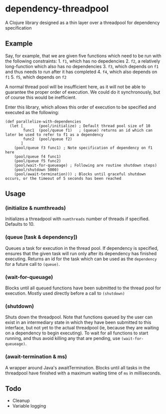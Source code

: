# dependency-threadpool

A Clojure library designed as a thin layer over a threadpool for dependency specification


## Example

Say, for example, that we are given five functions which need to be run with the following constraints:
	1. `f1`, which has no depedencies
	2. `f2`, a relatively long-function which also has no dependencies
	3. `f3`, which depends on `f1` and thus needs to run after it has completed
	4. `f4`, which also depends on `f1`
	5. `f5`, which depends on `f2`

A normal thread pool will be insufficient here, as it will not be able to guarantee the proper order of execution.  We could do it synchronously, but of course this would be inefficient.

Enter this library, which allows this order of execution to be specified and executed as the following:

```
(def parallelize-with-dependencies
  (let [_      (pool/initialize) ; Default thread pool size of 10
        func1  (pool/queue f1)	 ; (queue) returns an id which can later be used to refer to f1 as a dependency
		func2  (pool/queue f2)
	   ]
	(pool/queue f3 func1) ; Note specification of dependency on f1 here
	(pool/queue f4 func1)
	(pool/queue f5 func2)
	(pool/wait-for-queueage) ; Following are routine shutdown steps)
	(pool/shutdown 5000)	
	(pool/await-termination))) ; Blocks until graceful shutdown occurs, or the timeout of 5 seconds has been reached

```

## Usage

### (initialize & numthreads)
Initializes a threadpool with `numthreads` number of threads if specified.  Defaults to 10.

### (queue [task & dependency])
Queues a task for execution in the thread pool.  If dependency is specified, ensures that the given task will run only after its dependency has finished executing.
Returns an id for the task which can be used as the `dependency` for a future call to `(queue)`.

### (wait-for-queuage)
Blocks until all queued functions have been submitted to the thread pool for execution.  Mostly used directly before a call to `(shutdown)`

### (shutdown)
Shuts down the threadpool.  Note that functions queued by the user can exist in an intermediary state in which they have been submitted to this interface, but not yet to the actual threadpool (ie, because they are waiting on a dependency to begin executing).  To wait for all functions to start running, and thus avoid killing any that are pending, use `(wait-for-queueage)`.

### (await-termination & ms)
A wrapper around Java's awaitTermination.  Blocks until all tasks in the threadpool have finished with a maximum waiting time of `ms` in milliseconds.

## Todo

- Cleanup
- Variable logging
